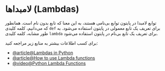 # لامبداها (Lambdas)

توابع لامبدا در پایتون توابع بی‌نامی هستند، به این معنا که تابع بدون نام است. همانطور که می‌دانیم، کلمه کلیدی `def` برای تعریف یک تابع معمولی در پایتون استفاده می‌شود. به طور مشابه، کلمه کلیدی `lambda` برای تعریف یک تابع بی‌نام در پایتون استفاده می‌شود.

برای کسب اطلاعات بیشتر به منابع زیر مراجعه کنید:

- [@article@Lambdas in Python](https://www.w3schools.com/python/python_lambda.asp)
- [@article@How to use Lambda functions](https://realpython.com/python-lambda/)
- [@video@Python Lambda Functions](https://www.youtube.com/watch?v=KR22jigJLok)
